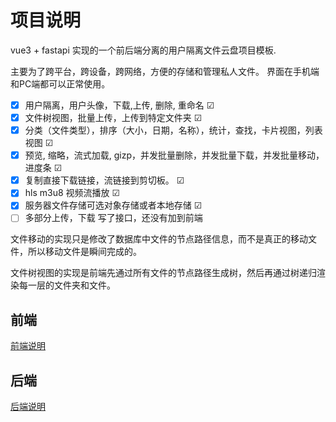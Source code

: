 
# 项目说明

vue3 + fastapi 实现的一个前后端分离的用户隔离文件云盘项目模板. 

主要为了跨平台，跨设备，跨网络，方便的存储和管理私人文件。 界面在手机端和PC端都可以正常使用。

- [X] 用户隔离，用户头像，下载,上传, 删除, 重命名 ☑
- [x] 文件树视图，批量上传，上传到特定文件夹  ☑
- [x] 分类（文件类型），排序（大小，日期，名称），统计，查找，卡片视图，列表视图 ☑
- [x] 预览, 缩略，流式加载, gizp，并发批量删除，并发批量下载，并发批量移动，进度条 ☑
- [x] 复制直接下载链接，流链接到剪切板。 ☑ 
- [x] hls m3u8 视频流播放 ☑ 
- [x] 服务器文件存储可选对象存储或者本地存储  ☑
- [ ] 多部分上传，下载 写了接口，还没有加到前端

文件移动的实现只是修改了数据库中文件的节点路径信息，而不是真正的移动文件，所以移动文件是瞬间完成的。

文件树视图的实现是前端先通过所有文件的节点路径生成树，然后再通过树递归渲染每一层的文件夹和文件。


## 前端

[前端说明](./vue_interface/README.md)

## 后端

[后端说明](./fastapi_backend/README.md )
